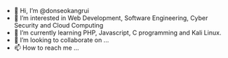 - 👋 Hi, I’m @donseokangrui
- 👀 I’m interested in Web Development, Software Engineering, Cyber Security and Cloud Computing
- 🌱 I’m currently learning PHP, Javascript, C programming and Kali Linux.
- 💞️ I’m looking to collaborate on ...
- 📫 How to reach me ...

<!---
donseokangrui/donseokangrui is a ✨ special ✨ repository because its `README.md` (this file) appears on your GitHub profile.
You can click the Preview link to take a look at your changes.
--->
